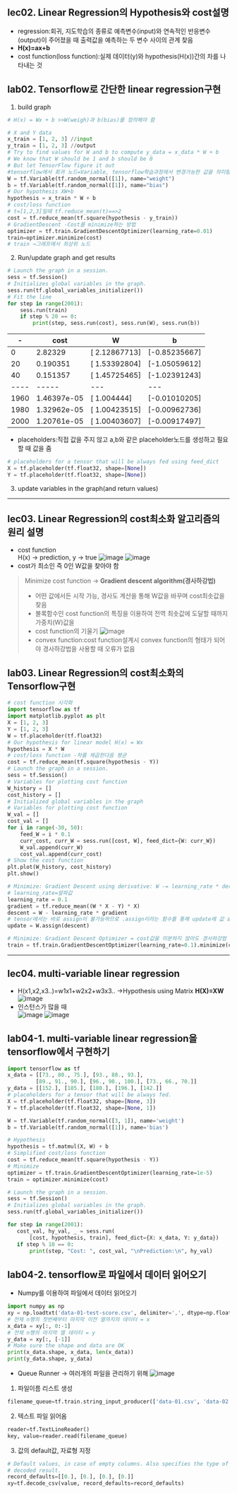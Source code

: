 ## lec02. Linear Regression의 Hypothesis와 cost설명
- regression:회귀, 지도학습의 종류로 예측변수(input)와 연속적인 반응변수(output)이 주어졌을 때 출력값을 예측하는 두 변수 사이의 관계 찾음  
- **H(x)=ax+b**  
- cost function(loss function):실제 데이터(y)와 hypothesis(H(x))간의 차를 나타내는 것  
## lab02. Tensorflow로 간단한 linear regression구현
1. build graph
```python
# H(x) = Wx + b >>W(weigh)과 b(bias)를 정의해야 함  

# X and Y data
x_train = [1, 2, 3] //input
y_train = [1, 2, 3] //output
# Try to find values for W and b to compute y_data = x_data * W + b
# We know that W should be 1 and b should be 0
# But let TensorFlow figure it out
#tensorflow에서 회귀 노드=Variable, tensorflow학습과정에서 변경가능한 값을 의미함
W = tf.Variable(tf.random_normal([1]), name="weight") 
b = tf.Variable(tf.random_normal([1]), name="bias") 
# Our hypothesis XW+b
hypothesis = x_train * W + b
# cost/loss function
# t=[1,2,3]일때 tf.reduce_mean(t)==>2
cost = tf.reduce_mean(tf.square(hypothesis - y_train))
# GradientDescent -Cost를 minimize하는 방법
optimizer = tf.train.GradientDescentOptimizer(learning_rate=0.01)
train=optimizer.minimize(cost)
# train →그래프에서 최상위 노드
```
2. Run/update graph and get results
```python
# Launch the graph in a session.
sess = tf.Session()
# Initializes global variables in the graph.
sess.run(tf.global_variables_initializer())
# Fit the line
for step in range(2001):
    sess.run(train)
    if step % 20 == 0:
        print(step, sess.run(cost), sess.run(W), sess.run(b))
```
| - | cost | W | b
|----|-----|---|---
| 0 | 2.82329 | [ 2.12867713] | [-0.85235667] 
| 20 | 0.190351 | [ 1.53392804] | [-1.05059612]
| 40 | 0.151357 | [ 1.45725465] | [-1.02391243] 
|----|-----|---|---
| 1960 | 1.46397e-05 | [ 1.004444] | [-0.01010205] 
| 1980 | 1.32962e-05 | [ 1.00423515] | [-0.00962736]  
| 2000 | 1.20761e-05 | [ 1.00403607] | [-0.00917497]  
- placeholders:직접 값을 주지 않고 a,b와 같은 placeholder노드를 생성하고 필요할 때 값을 줌
```python
# placeholders for a tensor that will be always fed using feed_dict
X = tf.placeholder(tf.float32, shape=[None])
Y = tf.placeholder(tf.float32, shape=[None])
```
3. update variables in the graph(and return values) 
-------------------------------------------
## lec03. Linear Regression의 cost최소화 알고리즘의 원리 설명
- cost function  
H(x) → prediction, y → true
![image](https://user-images.githubusercontent.com/54131109/74310226-0adc1600-4db0-11ea-8834-c993725b3b6c.png)
![image](https://user-images.githubusercontent.com/54131109/74310469-a2d9ff80-4db0-11ea-9e32-a6832823bd10.png)
- cost가 최소인 즉 0인 W값을 찾아야 함  
> Minimize cost function → **Gradient descent algorithm(경사하강법)**  
> - 어떤 값에서든 시작 가능, 경사도 계산을 통해 W값을 바꾸며 cost최솟값을 찾음
> - 볼록함수인 cost function의 특징을 이용하여 전역 최솟값에 도달할 때까지 가중치(W)값을 
> - cost function의 기울기 ![image](https://user-images.githubusercontent.com/54131109/74311119-07498e80-4db2-11ea-8f2a-2f0be77483da.png)  
> - convex function:cost function설계시 convex function의 형태가 되어야 경사하강법을 사용할 때 오류가 없음
## lab03. Linear Regression의 cost최소화의 Tensorflow구현
```python
# cost function 시각화
import tensorflow as tf
import matplotlib.pyplot as plt
X = [1, 2, 3]
Y = [1, 2, 3]
W = tf.placeholder(tf.float32)
# Our hypothesis for linear model H(x) = Wx
hypothesis = X * W
# cost/loss function -차를 제곱한다음 평균
cost = tf.reduce_mean(tf.square(hypothesis - Y))
# Launch the graph in a session.
sess = tf.Session()
# Variables for plotting cost function
W_history = []
cost_history = []
# Initialized global variables in the graph
# Variables for plotting cost function
W_val = []
cost_val = []
for i in range(-30, 50):
    feed_W = i * 0.1
    curr_cost, curr_W = sess.run([cost, W], feed_dict={W: curr_W})
    W_val.append(curr_W)
    cost_val.append(curr_cost)
# Show the cost function
plt.plot(W_history, cost_history)
plt.show()
```
```python
# Minimize: Gradient Descent using derivative: W -= learning_rate * derivative
# learning_rate=알파값 
learning_rate = 0.1
gradient = tf.reduce_mean((W * X - Y) * X)
descent = W - learning_rate * gradient
# tensor에서는 바로 assign이 불가능하므로 .assign이라는 함수를 통해 update에 값 assign, 이후 update를 그래프에서 실행시키면 동작 
update = W.assign(descent)
```
```python
# Minimize: Gradient Descent Optimizer = cost값을 미분하지 않아도 경사하강법 가능, 위와 같은 역할을 하는 코드
train = tf.train.GradientDescentOptimizer(learning_rate=0.1).minimize(cost)
```
-----------------------------------------------------------------------------------------
## lec04. multi-variable linear regression 
- H(x1,x2,x3..)=w1x1+w2x2+w3x3.. →Hypothesis using Matrix **H(X)=XW**
![image](https://user-images.githubusercontent.com/54131109/74604398-f2962f00-5100-11ea-96a5-c8b17b984348.png)
- 인스턴스가 많을 때  
![image](https://user-images.githubusercontent.com/54131109/74604440-620c1e80-5101-11ea-819b-e43bf23e14e0.png)
![image](https://user-images.githubusercontent.com/54131109/74604444-6e907700-5101-11ea-8500-4dc224af437d.png)  
## lab04-1. multi-variable linear regression을 tensorflow에서 구현하기
```python
import tensorflow as tf
x_data = [[73., 80., 75.], [93., 88., 93.],
         [89., 91., 90.], [96., 98., 100.], [73., 66., 70.]]
y_data = [[152.], [185.], [180.], [196.], [142.]]
# placeholders for a tensor that will be always fed.
X = tf.placeholder(tf.float32, shape=[None, 3])
Y = tf.placeholder(tf.float32, shape=[None, 1])

W = tf.Variable(tf.random_normal([3, 1]), name='weight')
b = tf.Variable(tf.random_normal([1]), name='bias')

# Hypothesis
hypothesis = tf.matmul(X, W) + b
# Simplified cost/loss function
cost = tf.reduce_mean(tf.square(hypothesis - Y))
# Minimize
optimizer = tf.train.GradientDescentOptimizer(learning_rate=1e-5)
train = optimizer.minimize(cost)

# Launch the graph in a session.
sess = tf.Session()
# Initializes global variables in the graph.
sess.run(tf.global_variables_initializer())

for step in range(2001):
   cost_val, hy_val, _ = sess.run(
       [cost, hypothesis, train], feed_dict={X: x_data, Y: y_data})
   if step % 10 == 0:
       print(step, "Cost: ", cost_val, "\nPrediction:\n", hy_val)
```
## lab04-2. tensorflow로 파일에서 데이터 읽어오기
- Numpy를 이용하여 파일에서 데이터 읽어오기
```python
import numpy as np
xy = np.loadtxt('data-01-test-score.csv', delimiter=',', dtype=np.float32)
# 전체 n행의 첫번째부터 마지막 이전 열까지의 데이터 = x
x_data = xy[:, 0:-1]
# 전체 n행의 마지막 열 데이터 = y
y_data = xy[:, [-1]]
# Make sure the shape and data are OK
print(x_data.shape, x_data, len(x_data))
print(y_data.shape, y_data)
```
- Queue Runner → 여러개의 파일을 관리하기 위해
![image](https://user-images.githubusercontent.com/54131109/74606027-5ecc5f00-5110-11ea-9086-6e039e25e16d.png)
1. 파일이름 리스트 생성  
```python
filename_queue=tf.train.string_input_producer(['data-01.csv', 'data-02', ..], shuffle=False, name='filename_queue')  
```
2. 텍스트 파일 읽어옴  
```python
reader=tf.TextLineReader()  
key, value=reader.read(filename_queue)
```
3. 값의 default값, 자료형 지정  
```python
# Default values, in case of empty columns. Also specifies the type of the
# decoded result.
record_defaults=[[0.], [0.], [0.], [0.]]  
xy=tf.decode_csv(value, record_defaults=record_defaults)  
```
